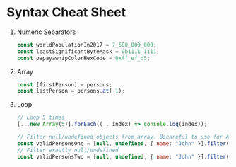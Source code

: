 # Syntax Cheat Sheet

1. Numeric Separators

    ```JavaScript
    const worldPopulationIn2017 = 7_600_000_000;
    const leastSignificantByteMask = 0b1111_1111;
    const papayawhipColorHexCode = 0xff_ef_d5;
    ```

2. Array

    ```JavaScript
    const [firstPerson] = persons;
    const lastPerson = persons.at(-1);
    ```

3. Loop

    ```JavaScript
    // Loop 5 times
    [...new Array(5)].forEach((_, index) => console.log(index));

    // Filter null/undefined objects from array. Becareful to use for Array that contains 0, false, ""
    const validPersonsOne = [null, undefined, { name: "John" }].filter(Boolean);
    // Filter exactly null/undefined
    const validPersonsTwo = [null, undefined, { name: "John" }].filter(p => p != null);
    ```
